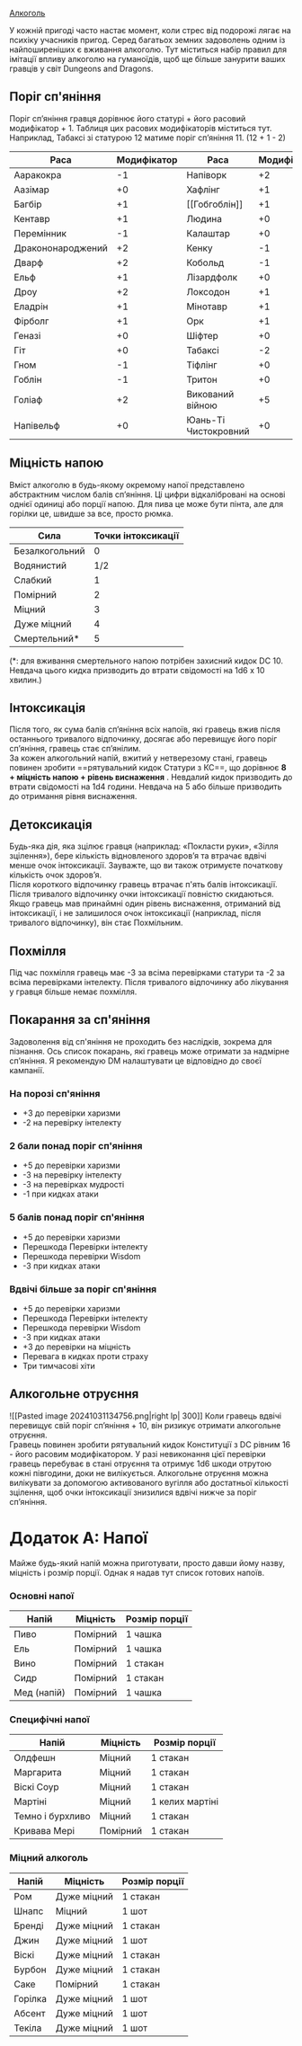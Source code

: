   [Алкоголь](https://www.gmbinder.com/share/-LwW9VsLu8w6Fe475DMj)

У кожній пригоді часто настає момент, коли стрес від подорожі лягає на психіку учасників пригод. Серед багатьох земних задоволень одним із найпоширеніших є вживання алкоголю. Тут міститься набір правил для імітації впливу алкоголю на гуманоїдів, щоб ще більше занурити ваших гравців у світ Dungeons and Dragons.

## Поріг сп'яніння

Поріг сп’яніння гравця дорівнює його статурі + його расовий модифікатор + 1. Таблиця цих расових модифікаторів міститься тут.  
Наприклад, Табаксі зі статурою 12 матиме поріг сп’яніння 11. (12 + 1 - 2)

| Раса              | Модифікатор | Раса                 | Модифікатор |
| ----------------- | ----------- | -------------------- | ----------- |
| Ааракокра         | -1          | Напіворк             | +2          |
| Аазімар           | +0          | Хафлінг              | +1          |
| Багбір            | +1          | [[Гобгоблін]]            | +1          |
| Кентавр           | +1          | Людина               | +0          |
| Перемінник        | -1          | Калаштар             | +0          |
| Дракононароджений | +2          | Кенку                | -1          |
| Дварф             | +2          | Кобольд              | -1          |
| Ельф              | +1          | Лізардфолк           | +0          |
| Дроу              | +2          | Локсодон             | +1          |
| Еладрін           | +1          | Мінотавр             | +1          |
| Фірболг           | +1          | Орк                  | +1          |
| Геназі            | +0          | Шіфтер               | +0          |
| Гіт               | +0          | Табаксі              | -2          |
| Гном              | -1          | Тіфлінг              | +0          |
| Гоблін            | -1          | Тритон               | +0          |
| Голіаф            | +2          | Викований війною     | +5          |
| Напівельф         | +0          | Юань-Ті Чистокровний | +0          |
## Міцність напою
Вміст алкоголю в будь-якому окремому напої представлено абстрактним числом балів сп’яніння. Ці цифри відкалібровані на основі однієї одиниці або порції напою. Для пива це може бути пінта, але для горілки це, швидше за все, просто рюмка.

| Сила           | Точки інтоксикації |
| -------------- | ------------------ |
| Безалкогольний | 0                  |
| Водянистий     | 1/2                |
| Слабкий        | 1                  |
| Помірний       | 2                  |
| Міцний         | 3                  |
| Дуже міцний    | 4                  |
| Смертельний*   | 5                  |
(*: для вживання смертельного напою потрібен захисний кидок DC 10. Невдача цього кидка призводить до втрати свідомості на 1d6 x 10 хвилин.)

## Інтоксикація
Після того, як сума балів сп’яніння всіх напоїв, які гравець вжив після останнього тривалого відпочинку, досягає або перевищує його поріг сп’яніння, гравець стає сп’янілим.  
За кожен алкогольний напій, вжитий у нетверезому стані, гравець повинен зробити ==рятувальний кидок Статури з КС==, що дорівнює **8 + міцність напою + рівень виснаження** .  Невдалий кидок призводить до втрати свідомості на 1d4 години. Невдача на 5 або більше призводить до отримання рівня виснаження.

## Детоксикація
Будь-яка дія, яка зцілює гравця (наприклад: «Покласти руки», «Зілля зцілення»), бере кількість відновленого здоров’я та втрачає вдвічі менше очок інтоксикації. Зауважте, що ви також отримуєте початкову кількість очок здоров’я.  
Після короткого відпочинку гравець втрачає п'ять балів інтоксикації. Після тривалого відпочинку очки інтоксикації повністю скидаються.  
Якщо гравець мав принаймні один рівень виснаження, отриманий від інтоксикації, і не залишилося очок інтоксикації (наприклад, після тривалого відпочинку), він стає Похмільним.

## Похмілля
Під час похмілля гравець має -3 за всіма перевірками статури та -2 за всіма перевірками інтелекту. Після тривалого відпочинку або лікування у гравця більше немає похмілля.

## Покарання за сп'яніння
Задоволення від сп'яніння не проходить без наслідків, зокрема для пізнання. Ось список покарань, які гравець може отримати за надмірне сп’яніння. Я рекомендую DM налаштувати це відповідно до своєї кампанії.

### На порозі сп'яніння

- +3 до перевірки харизми
- -2 на перевірку інтелекту

### 2 бали понад поріг сп'яніння

- +5 до перевірки харизми
- -3 на перевірку інтелекту
- -3 на перевірках мудрості
- -1 при кидках атаки

### 5 балів понад поріг сп'яніння

- +5 до перевірки харизми
- Перешкода Перевірки інтелекту
- Перешкода перевірки Wisdom
- -3 при кидках атаки

### Вдвічі більше за поріг сп'яніння

- +5 до перевірки харизми
- Перешкода Перевірки інтелекту
- Перешкода перевірки Wisdom
- -3 при кидках атаки
- +3 до перевірки на міцність
- Перевага в кидках проти страху
- Три тимчасові хіти

## Алкогольне отруєння
![[Pasted image 20241031134756.png|right lp| 300]]
Коли гравець вдвічі перевищує свій поріг сп’яніння + 10, він ризикує отримати алкогольне отруєння.  
Гравець повинен зробити рятувальний кидок Конституції з DC рівним 16 - його расовим модифікатором. У разі невиконання цієї перевірки гравець перебуває в стані отруєння та отримує 1d6 шкоди отрутою кожні півгодини, доки не вилікується. Алкогольне отруєння можна вилікувати за допомогою активованого вугілля або достатньої кількості зцілення, щоб очки інтоксикації знизилися вдвічі нижче за поріг сп’яніння.

# Додаток А: Напої
Майже будь-який напій можна приготувати, просто давши йому назву, міцність і розмір порції. Однак я надав тут список готових напоїв.

### Основні напої

| Напій       | Міцність | Розмір порції |
| ----------- | -------- | ------------- |
| Пиво        | Помірний | 1 чашка       |
| Ель         | Помірний | 1 чашка       |
| Вино        | Помірний | 1 стакан      |
| Сидр        | Помірний | 1 стакан      |
| Мед (напій) | Помірний | 1 чашка       |

### Специфічні напої

| Напій            | Міцність | Розмір порції   |
| ---------------- | -------- | --------------- |
| Олдфешн          | Міцний  | 1 стакан        |
| Маргарита        | Міцний  | 1 стакан        |
| Віскі Соур       | Міцний  | 1 стакан        |
| Мартіні          | Міцний  | 1 келих мартіні |
| Темно і бурхливо | Міцний  | 1 стакан        |
| Кривава Мері     | Помірний | 1 стакан        |


### Міцний алкоголь

| Напій   | Міцність    | Розмір порції |
| ------- | ----------- | ------------- |
| Ром     | Дуже міцний | 1 стакан      |
| Шнапс   | Міцний     | 1 шот         |
| Бренді  | Дуже міцний | 1 стакан      |
| Джин    | Дуже міцний | 1 шот         |
| Віскі   | Дуже міцний | 1 стакан      |
| Бурбон  | Дуже міцний | 1 стакан      |
| Саке    | Помірний    | 1 стакан      |
| Горілка | Дуже міцний | 1 шот         |
| Абсент  | Дуже міцний | 1 шот         |
| Текіла  | Дуже міцний | 1 шот         |
